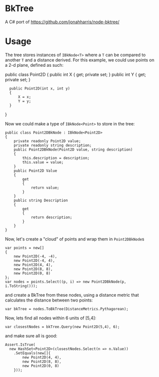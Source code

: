 # BkTree

A C# port of https://github.com/jonahharris/node-bktree/

Usage
===

The tree stores instances of `IBkNode<T>` where a `T` can be compared to another `T` and a distance derived. For this example, we could use points on a 2-d plane, defined as such:

  public class Point2D
  {
      public int X { get; private set; }
      public int Y { get; private set; }

      public Point2D(int x, int y)
      {
          X = x;
          Y = y;
      }
  }

Now we could make a type of `IBkNode<Point>` to store in the tree:

    public class Point2DBkNode : IBkNode<Point2D>
    {
        private readonly Point2D value;
        private readonly string description;
        public Point2DBkNode(Point2D value, string description)
        {
            this.description = description;
            this.value = value;
        }
        public Point2D Value
        {
            get
            {
                return value;
            }
        }
        public string Description
        {
            get
            {
                return description;
            }
        }
    }

Now, let's create a "cloud" of points and wrap them in `Point2DBkNode`s

    var points = new[]
    {
        new Point2D(-4, -4),
        new Point2D(-4, 4),
        new Point2D(4, 4),
        new Point2D(8, 8),
        new Point2D(0, 8)
    };
    var nodes = points.Select((p, i) => new Point2DBkNode(p, i.ToString()));

and create a BkTree from these nodes, using a distance metric that calculates the distance between two points:

    var bkTree = nodes.ToBkTree(DistanceMetrics.Pythagorean);

Now, lets find all nodes within 6 units of [5,4]:

    var closestNodes = bkTree.Query(new Point2D(5,4), 6);

and make sure all is good:

    Assert.IsTrue(
      new HashSet<Point2D>(closestNodes.Select(n => n.Value))
        .SetEquals(new[]{
            new Point2D(4, 4),
            new Point2D(8, 8),
            new Point2D(0, 8)
        }));

